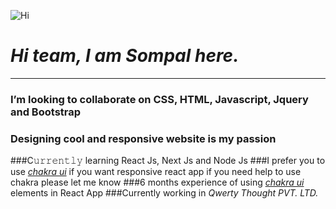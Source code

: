 
![Hi](https://user-images.githubusercontent.com/96425978/181788422-c5a20bfd-e243-496e-8b90-50ac9e9479f7.gif) 
# *Hi team, I am Sompal here.*
---
### I’m looking to collaborate on CSS, HTML, Javascript, Jquery and Bootstrap
### Designing cool and responsive website is my passion
###C𝚞𝚛𝚛𝚎𝚗𝚝𝚕𝚢 learning React Js, Next Js and Node Js
###I prefer you to use *[chakra ui](https://chakra-ui.com/)* if you want responsive react app if you need help to use chakra please let me know
###6 months experience of using *[chakra ui](https://chakra-ui.com/)* elements in React App
###Currently working in *Qwerty Thought PVT. LTD.*
<!--- 
Sompal4549/Sompal4549 is a ✨ special ✨ repository because its `README.md` (this file) appears on your GitHub profile.
You can click the Preview link to take a look at your changes.
--->
